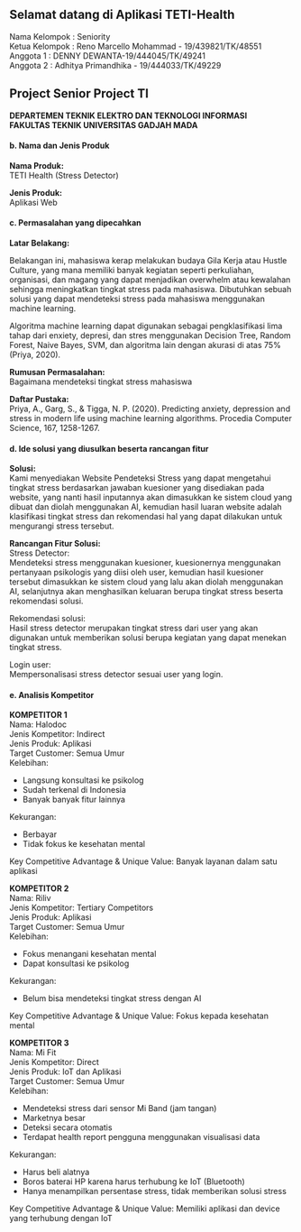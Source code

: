 ## Selamat datang di Aplikasi TETI-Health 

Nama Kelompok : Seniority  
Ketua Kelompok : Reno Marcello Mohammad - 19/439821/TK/48551  
Anggota 1 : DENNY DEWANTA-19/444045/TK/49241  
Anggota 2 : Adhitya Primandhika - 19/444033/TK/49229  

## Project Senior Project TI

**DEPARTEMEN TEKNIK ELEKTRO DAN TEKNOLOGI INFORMASI  
FAKULTAS TEKNIK UNIVERSITAS GADJAH MADA**

#### b.	Nama dan Jenis Produk
**Nama Produk:**  
TETI Health (Stress Detector)

**Jenis Produk:**  
Aplikasi Web


#### c.	Permasalahan yang dipecahkan
**Latar Belakang:**  

Belakangan ini, mahasiswa kerap melakukan budaya Gila Kerja atau Hustle Culture, yang mana memiliki banyak kegiatan seperti perkuliahan, organisasi, dan magang yang dapat menjadikan overwhelm atau kewalahan sehingga meningkatkan tingkat stress pada mahasiswa. Dibutuhkan sebuah solusi yang dapat mendeteksi stress pada mahasiswa menggunakan machine learning.

Algoritma machine learning dapat digunakan sebagai pengklasifikasi lima tahap dari enxiety, depresi, dan stres menggunakan Decision Tree, Random Forest, Naive Bayes, SVM, dan algoritma lain dengan akurasi di atas 75% (Priya, 2020).


**Rumusan Permasalahan:**  
Bagaimana mendeteksi tingkat stress mahasiswa

**Daftar Pustaka:**  
Priya, A., Garg, S., & Tigga, N. P. (2020). Predicting anxiety, depression and stress in modern life using machine learning algorithms. Procedia Computer Science, 167, 1258-1267.


#### d.	Ide solusi yang diusulkan beserta rancangan fitur
**Solusi:**  
Kami menyediakan Website Pendeteksi Stress yang dapat mengetahui tingkat stress berdasarkan jawaban kuesioner yang disediakan pada website, yang nanti hasil inputannya akan dimasukkan ke sistem cloud yang dibuat dan diolah menggunakan AI, kemudian hasil luaran website adalah klasifikasi tingkat stress dan rekomendasi hal yang dapat dilakukan untuk mengurangi stress tersebut.

**Rancangan Fitur Solusi:**  
Stress Detector:  
Mendeteksi stress menggunakan kuesioner, kuesionernya menggunakan pertanyaan psikologis yang diisi oleh user, kemudian hasil kuesioner tersebut dimasukkan ke sistem cloud yang lalu akan diolah menggunakan AI, selanjutnya akan menghasilkan keluaran berupa tingkat stress beserta rekomendasi solusi.  

Rekomendasi solusi:  
Hasil stress detector merupakan tingkat stress dari user yang akan digunakan untuk memberikan solusi berupa kegiatan yang dapat menekan tingkat stress.  

Login user:  
Mempersonalisasi stress detector sesuai user yang login.

#### e.	Analisis Kompetitor 

**KOMPETITOR 1**  
Nama: Halodoc  
Jenis Kompetitor: Indirect  
Jenis Produk: Aplikasi  
Target Customer: Semua Umur  
Kelebihan:
-	Langsung konsultasi ke psikolog
-	Sudah terkenal di Indonesia
-	Banyak banyak fitur lainnya

Kekurangan:  
-	Berbayar
-	Tidak fokus ke kesehatan mental	

Key Competitive Advantage & Unique Value: Banyak layanan dalam satu aplikasi

**KOMPETITOR 2**  
Nama: Riliv  
Jenis Kompetitor: Tertiary Competitors  
Jenis Produk: Aplikasi  
Target Customer: Semua Umur  
Kelebihan:
-	Fokus menangani kesehatan mental
-	Dapat konsultasi ke psikolog  

Kekurangan:  
-	Belum bisa mendeteksi tingkat stress dengan AI

Key Competitive Advantage & Unique Value: Fokus kepada kesehatan mental

**KOMPETITOR 3**  
Nama: Mi Fit  
Jenis Kompetitor: Direct  
Jenis Produk: IoT dan Aplikasi  
Target Customer: Semua Umur  
Kelebihan:
-	Mendeteksi stress dari sensor Mi Band (jam tangan)
-	Marketnya besar
-	Deteksi secara otomatis
-	Terdapat health report pengguna menggunakan visualisasi data  

Kekurangan:  
-	Harus beli alatnya
-	Boros baterai HP karena harus terhubung ke IoT (Bluetooth)
-	Hanya menampilkan persentase stress, tidak memberikan solusi stress

Key Competitive Advantage & Unique Value: Memiliki aplikasi dan device yang terhubung dengan IoT
